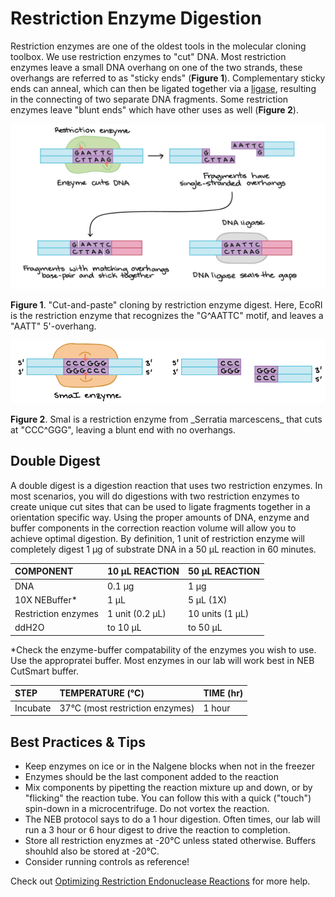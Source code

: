 # Restriction Enzyme Digestion

Restriction enzymes are one of the oldest tools in the molecular cloning toolbox. We use restriction enzymes to "cut" DNA. Most restriction enzymes leave a small DNA overhang on one of the two strands, these overhangs are referred to as "sticky ends" \(**Figure 1**\). Complementary sticky ends can anneal, which can then be ligated together via a [ligase](ligation-with-t4-dna-ligase.md), resulting in the connecting of two separate DNA fragments. Some restriction enzymes leave "blunt ends" which have other uses as well \(**Figure 2**\).

[![](../../.gitbook/assets/restriction_enzymes.png)](https://github.com/)

**Figure 1**. "Cut-and-paste" cloning by restriction enzyme digest. Here, EcoRI is the restriction enzyme that recognizes the "G^AATTC" motif, and leaves a "AATT" 5'-overhang.

[![](../../.gitbook/assets/smai_enzyme.png)](https://github.com/)

**Figure 2**. SmaI is a restriction enzyme from \_Serratia marcescens\_ that cuts at "CCC^GGG", leaving a blunt end with no overhangs.

## Double Digest

A double digest is a digestion reaction that uses two restriction enzymes. In most scenarios, you will do digestions with two restriction enzymes to create unique cut sites that can be used to ligate fragments together in a orientation specific way. Using the proper amounts of DNA, enzyme and buffer components in the correction reaction volume will allow you to achieve optimal digestion. By definition, 1 unit of restriction enzyme will completely digest 1 µg of substrate DNA in a 50 µL reaction in 60 minutes.

| COMPONENT | 10 µL REACTION | 50 µL REACTION |
| :--- | :--- | :--- |
| DNA | 0.1 µg | 1 µg |
| 10X NEBuffer\* | 1 µL | 5 µL \(1X\) |
| Restriction enzymes | 1 unit \(0.2 µL\) | 10 units \(1 µL\) |
| ddH2O | to 10 µL | to 50 µL |

\*Check the enzyme-buffer compatability of the enzymes you wish to use. Use the appropratei buffer. Most enzymes in our lab will work best in NEB CutSmart buffer.

| STEP | TEMPERATURE \(°C\) | TIME \(hr\) |
| :--- | :--- | :--- |
| Incubate | 37°C \(most restriction enzymes\) | 1 hour |

## Best Practices & Tips

* Keep enzymes on ice or in the Nalgene blocks when not in the freezer
* Enzymes should be the last component added to the reaction
* Mix components by pipetting the reaction mixture up and down, or by "flicking" the reaction tube. You can follow this with a quick \("touch"\) spin-down in a microcentrifuge. Do not vortex the reaction.
* The NEB protocol says to do a 1 hour digestion. Often times, our lab will run a 3 hour or 6 hour digest to drive the reaction to completion.
* Store all restriction enyzmes at -20°C unless stated otherwise. Buffers shouhld also be stored at -20°C.
* Consider running controls as reference!

Check out [Optimizing Restriction Endonuclease Reactions](https://www.neb.com/protocols/2012/12/07/optimizing-restriction-endonuclease-reactions) for more help.


